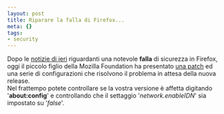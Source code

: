 ```yaml
--- 
layout: post
title: Riparare la falla di Firefox...
meta: {}
tags: 
- security
---
```

Dopo le [notizie di ieri](http://it.slashdot.org/article.pl?sid=05/09/09/1336253&amp;tid=128) riguardanti una notevole **falla** di sicurezza in Firefox, oggi il piccolo figlio della Mozilla Foundation ha presentato [una patch](https://addons.mozilla.org/messages/307259.html)  ed una serie di configurazioni che risolvono il problema in attesa della nuova release.  
Nel frattempo potete controllare se la vostra versione è affetta digitando '**about:config**' e controllando  che il settaggio '*network.enableIDN*' sia impostato su '*false*'.  
 
